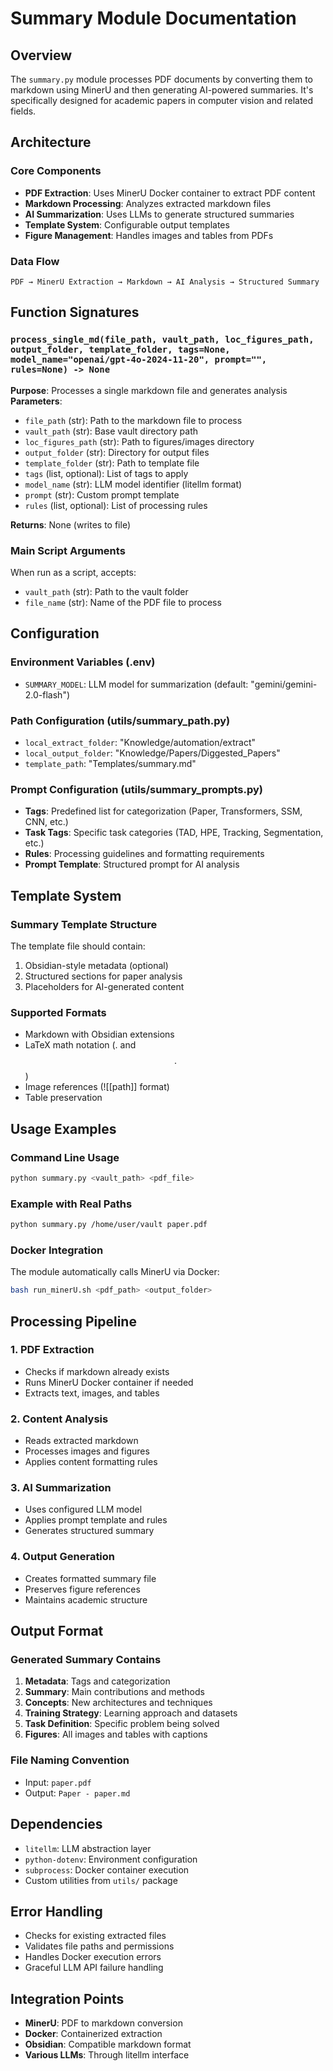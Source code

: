 # Summary Module Documentation

## Overview
The `summary.py` module processes PDF documents by converting them to markdown using MinerU and then generating AI-powered summaries. It's specifically designed for academic papers in computer vision and related fields.

## Architecture

### Core Components
- **PDF Extraction**: Uses MinerU Docker container to extract PDF content
- **Markdown Processing**: Analyzes extracted markdown files
- **AI Summarization**: Uses LLMs to generate structured summaries
- **Template System**: Configurable output templates
- **Figure Management**: Handles images and tables from PDFs

### Data Flow
```
PDF → MinerU Extraction → Markdown → AI Analysis → Structured Summary
```

## Function Signatures

### `process_single_md(file_path, vault_path, loc_figures_path, output_folder, template_folder, tags=None, model_name="openai/gpt-4o-2024-11-20", prompt="", rules=None) -> None`
**Purpose**: Processes a single markdown file and generates analysis
**Parameters**:
- `file_path` (str): Path to the markdown file to process
- `vault_path` (str): Base vault directory path
- `loc_figures_path` (str): Path to figures/images directory
- `output_folder` (str): Directory for output files
- `template_folder` (str): Path to template file
- `tags` (list, optional): List of tags to apply
- `model_name` (str): LLM model identifier (litellm format)
- `prompt` (str): Custom prompt template
- `rules` (list, optional): List of processing rules

**Returns**: None (writes to file)

### Main Script Arguments
When run as a script, accepts:
- `vault_path` (str): Path to the vault folder
- `file_name` (str): Name of the PDF file to process

## Configuration

### Environment Variables (.env)
- `SUMMARY_MODEL`: LLM model for summarization (default: "gemini/gemini-2.0-flash")

### Path Configuration (utils/summary_path.py)
- `local_extract_folder`: "Knowledge/automation/extract"
- `local_output_folder`: "Knowledge/Papers/Diggested_Papers"
- `template_path`: "Templates/summary.md"

### Prompt Configuration (utils/summary_prompts.py)
- **Tags**: Predefined list for categorization (Paper, Transformers, SSM, CNN, etc.)
- **Task Tags**: Specific task categories (TAD, HPE, Tracking, Segmentation, etc.)
- **Rules**: Processing guidelines and formatting requirements
- **Prompt Template**: Structured prompt for AI analysis

## Template System

### Summary Template Structure
The template file should contain:
1. Obsidian-style metadata (optional)
2. Structured sections for paper analysis
3. Placeholders for AI-generated content

### Supported Formats
- Markdown with Obsidian extensions
- LaTeX math notation ($.$ and $$.$$)
- Image references (![[path]] format)
- Table preservation

## Usage Examples

### Command Line Usage
```bash
python summary.py <vault_path> <pdf_file>
```

### Example with Real Paths
```bash
python summary.py /home/user/vault paper.pdf
```

### Docker Integration
The module automatically calls MinerU via Docker:
```bash
bash run_minerU.sh <pdf_path> <output_folder>
```

## Processing Pipeline

### 1. PDF Extraction
- Checks if markdown already exists
- Runs MinerU Docker container if needed
- Extracts text, images, and tables

### 2. Content Analysis
- Reads extracted markdown
- Processes images and figures
- Applies content formatting rules

### 3. AI Summarization
- Uses configured LLM model
- Applies prompt template and rules
- Generates structured summary

### 4. Output Generation
- Creates formatted summary file
- Preserves figure references
- Maintains academic structure

## Output Format

### Generated Summary Contains
1. **Metadata**: Tags and categorization
2. **Summary**: Main contributions and methods
3. **Concepts**: New architectures and techniques
4. **Training Strategy**: Learning approach and datasets
5. **Task Definition**: Specific problem being solved
6. **Figures**: All images and tables with captions

### File Naming Convention
- Input: `paper.pdf`
- Output: `Paper - paper.md`

## Dependencies
- `litellm`: LLM abstraction layer
- `python-dotenv`: Environment configuration
- `subprocess`: Docker container execution
- Custom utilities from `utils/` package

## Error Handling
- Checks for existing extracted files
- Validates file paths and permissions
- Handles Docker execution errors
- Graceful LLM API failure handling

## Integration Points
- **MinerU**: PDF to markdown conversion
- **Docker**: Containerized extraction
- **Obsidian**: Compatible markdown format
- **Various LLMs**: Through litellm interface